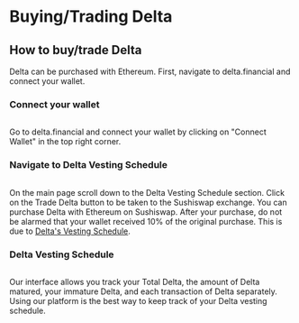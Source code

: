 # Buying/Trading Delta

## How to buy/trade Delta <a href="#how-to-buy-trade-delta" id="how-to-buy-trade-delta"></a>

Delta can be purchased with Ethereum. First, navigate to delta.financial and connect your wallet.

### Connect your wallet  <a href="#connect-your-wallet" id="connect-your-wallet"></a>

<figure><img src="https://web.archive.org/web/20210921202704im_/https://gblobscdn.gitbook.com/assets%2F-MWZptP2x2EQRB4un4qd%2F-MWq-fNbDsz3GveGK5Qx%2F-MWq00GGfz2cKrLFxxRX%2Fimage.png?alt=media&#x26;token=3ebaf49d-61b4-43e5-8ba7-21149c1957f8" alt=""><figcaption></figcaption></figure>

Go to delta.financial and connect your wallet by clicking on "Connect Wallet" in the top right corner.

### Navigate to Delta Vesting Schedule <a href="#navigate-to-delta-vesting-schedule" id="navigate-to-delta-vesting-schedule"></a>

<figure><img src="https://web.archive.org/web/20210921202704im_/https://gblobscdn.gitbook.com/assets%2F-MWZptP2x2EQRB4un4qd%2F-MWq-fNbDsz3GveGK5Qx%2F-MWq0lI-kpS8WvLmERDq%2Fvesting%20schedule.png?alt=media&#x26;token=07f7c451-2fe2-40bf-9e09-03180e7ed993" alt=""><figcaption></figcaption></figure>

On the main page scroll down to the Delta Vesting Schedule section. Click on the Trade Delta button to be taken to the Sushiswap exchange. You can purchase Delta with Ethereum on Sushiswap. After your purchase, do not be alarmed that your wallet received 10% of the original purchase. This is due to [Delta's Vesting Schedule](https://web.archive.org/web/20210921202704/https://docs.delta.financial/delta-ecosystem/vesting-schedule).

### Delta Vesting Schedule <a href="#delta-vesting-schedule" id="delta-vesting-schedule"></a>

<figure><img src="https://web.archive.org/web/20210921202704im_/https://gblobscdn.gitbook.com/assets%2F-MWZptP2x2EQRB4un4qd%2F-MZODtSGbkC2hyydpM6h%2F-MZOEt2-a_kE7pP_dsb2%2Fimage.png?alt=media&#x26;token=070035d7-ade9-4b38-b542-73866a6979b7" alt=""><figcaption></figcaption></figure>

Our interface allows you track your Total Delta, the amount of Delta matured, your immature Delta, and each transaction of Delta separately. Using our platform is the best way to keep track of your Delta vesting schedule.
